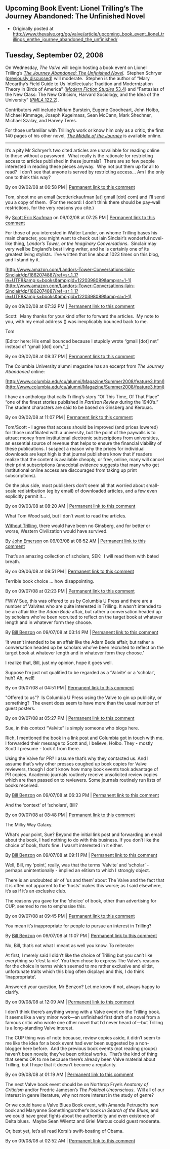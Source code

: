 ## Upcoming Book Event: Lionel Trilling’s The Journey Abandoned: The Unfinished Novel

 * Originally posted at http://www.thevalve.org/go/valve/article/upcoming_book_event_lionel_trillings_emthe_journey_abandoned_the_unfinished/

##  Tuesday, September 02, 2008 

On Wednesday, _The Valve_ will begin hosting a book event on Lionel Trilling’s [_The Journey Abandoned: The Unfinished Novel_](http://www.amazon.com/exec/obidos/ASIN/0231144504/diesekoschmar-20).  Stephen Schryer ([previously discussed](http://www.thevalve.org/go/valve/article/fantasies_of_the_new_class/)) will moderate.  Stephen is the author of “Mary Mccarthy’s Field Guide to Us Intellectuals: Tradition and Modernization Theory in Birds of America” ([_Modern Fiction Studies_ 53.4](http://muse.jhu.edu/journals/modern_fiction_studies/v053/53.4schryer.html)) and “Fantasies of the New Class: The New Criticism, Harvard Sociology, and the Idea of the University” ([_PMLA_ 122.2](http://www.mlajournals.org/toc/pmla/2007/122/3)).  

Contributors will include Miriam Burstein, Eugene Goodheart, John Holbo, Michael Kimmage, Joseph Kugelmass, Sean McCann, Mark Shechner, Michael Szalay, and Harvey Teres.

For those unfamiliar with Trilling’s work or know him only as a critic, the first 140 pages of his other novel, [_The Middle of the Journey_](http://books.google.com/books?id=J54Qog0wxsIC&amp;printsec=frontcover&amp;dq=inauthor:Lionel+inauthor:Trilling&amp;ei=B3K9SImUKJHcsgOlld3qBw&amp;sig=ACfU3U25GHn6cp1dciCdfdtaScYacRltWg#PPA65,M1) is available online.  

---

It’s a pity Mr Schryer’s two cited articles are unavailable for reading online to those without a password.  What really is the rationale for restricting access to articles published in these journals?  There are so few people interested in reading these pieces anyway.  Why not put them up for all to read?  I don’t see that anyone is served by restricting access…  Am I the only one to think this way?

By  on 09/02/08 at 06:58 PM | [Permanent link to this comment](http://www.thevalve.org/go/valve/article/upcoming_book_event_lionel_trillings_emthe_journey_abandoned_the_unfinished/#22172)
[]()

Tom, shoot me an email (scotterickaufman [at] gmail [dot] com) and I’ll send you a copy of them.  (For the record: I don’t think there should be pay-wall restrictions, for the very reasons you cite.)

By [Scott Eric Kaufman](http://acephalous.typepad.com) on 09/02/08 at 07:25 PM | [Permanent link to this comment](http://www.thevalve.org/go/valve/article/upcoming_book_event_lionel_trillings_emthe_journey_abandoned_the_unfinished/#22173)
[]()

For those of you interested in Walter Landor, on whome Trilling bases his main character, you might want to check out Iain Sinclair’s wonderful novel-like thing, *Landor’s Tower, or the Imaginary Conversations*.  Sinclair may very well be England’s best living writer, and he is certainly one of its greatest living stylists.  I’ve written that line about 1023 times on this blog, and I stand by it.

[http://www.amazon.com/Landors-Tower-Conversations-Iain-Sinclair/dp/1862074887/ref=sr_1_1?ie=UTF8&amp;s=books&amp;qid=1220398089&amp;sr=1-1](http://www.amazon.com/Landors-Tower-Conversations-Iain-Sinclair/dp/1862074887/ref=sr_1_1?ie=UTF8&amp;s=books&amp;qid=1220398089&amp;sr=1-1)

By  on 09/02/08 at 07:32 PM | [Permanent link to this comment](http://www.thevalve.org/go/valve/article/upcoming_book_event_lionel_trillings_emthe_journey_abandoned_the_unfinished/#22174)
[]()

Scott:  Many thanks for your kind offer to forward the articles.  My note to you, with my email address () was inexplicably bounced back to me.  

Tom

\[Editor here: His email bounced because I stupidly wrote “gmail \[dot\] net” instead of “gmail [dot] com."_\]

By  on 09/02/08 at 09:37 PM | [Permanent link to this comment](http://www.thevalve.org/go/valve/article/upcoming_book_event_lionel_trillings_emthe_journey_abandoned_the_unfinished/#22175)
[]()

The Columbia University alumni magazine has an excerpt from _The Journey Abandoned_ online:

[http://www.columbia.edu/cu/alumni/Magazine/Summer2008/feature3.html](http://www.columbia.edu/cu/alumni/Magazine/Summer2008/feature3.html)

I have an anthology that calls Trilling’s story “Of This Time, Of That Place” “one of the finest stories published in _Partisan Review_ during the 1940’s.”  The student characters are said to be based on Ginsberg and Kerouac.

By  on 09/02/08 at 11:07 PM | [Permanent link to this comment](http://www.thevalve.org/go/valve/article/upcoming_book_event_lionel_trillings_emthe_journey_abandoned_the_unfinished/#22176)
[]()

Tom/Scott - I agree that access should be improved (and prices lowered) for those unaffiliated with a university, but the point of the paywalls is to attract money from institutional electronic subscriptions from universities, an essential source of revenue that helps to ensure the financial viability of these publications. I suspect a reason why the prices for individual downloads are kept high is that journal publishers know that if readers realize that the content is available cheaply, or free, online, many will cancel their print subscriptions (anecdotal evidence suggests that many who get institutional online access are discouraged from taking up print subscriptions).

On the plus side, most publishers don’t seem all that worried about small-scale redistribution (eg by email) of downloaded articles, and a few even explicitly permit it…

By  on 09/03/08 at 08:20 AM | [Permanent link to this comment](http://www.thevalve.org/go/valve/article/upcoming_book_event_lionel_trillings_emthe_journey_abandoned_the_unfinished/#22177)
[]()

What Tom Wood said, but I don’t want to read the articles. 

[Without Trilling](http://findarticles.com/p/articles/mi_qa3709/is_200404/ai_n9344945/pg_1), there would have been no Ginsberg, and for better or worse, Western Civilization would have survived.

By [John Emerson](http://www.idiocentrism.com/thick.htm) on 09/03/08 at 08:52 AM | [Permanent link to this comment](http://www.thevalve.org/go/valve/article/upcoming_book_event_lionel_trillings_emthe_journey_abandoned_the_unfinished/#22178)
[]()

That’s an amazing collection of scholars, SEK:  I will read them with bated breath.

By  on 09/06/08 at 09:51 PM | [Permanent link to this comment](http://www.thevalve.org/go/valve/article/upcoming_book_event_lionel_trillings_emthe_journey_abandoned_the_unfinished/#22199)
[]()

Terrible book choice ... how disappointing.

By  on 09/07/08 at 02:23 PM | [Permanent link to this comment](http://www.thevalve.org/go/valve/article/upcoming_book_event_lionel_trillings_emthe_journey_abandoned_the_unfinished/#22204)
[]()

FWIW Sue, this was offered to us by Columbia U Press and there are a number of Valvites who are quite interested in Trilling. It wasn’t intended to be an affair like the _Adam Bede_ affair, but rather a conversation headed up by scholars who’ve been recruited to reflect on the target book at whatever length and in whatever form they choose.

By [Bill Benzon](http://new-savanna.blogspot.com/) on 09/07/08 at 03:14 PM | [Permanent link to this comment](http://www.thevalve.org/go/valve/article/upcoming_book_event_lionel_trillings_emthe_journey_abandoned_the_unfinished/#22205)
[]()

’It wasn’t intended to be an affair like the Adam Bede affair, but rather a conversation headed up be scholars who’ve been recruited to reflect on the target book at whatever length and in whatever form they choose.’

I realize that, Bill, just my opinion, hope it goes well. 

Suppose I’m just not qualified to be regarded as a ‘Valvite’ or a ‘scholar’, huh? Ah, well!

By  on 09/07/08 at 04:51 PM | [Permanent link to this comment](http://www.thevalve.org/go/valve/article/upcoming_book_event_lionel_trillings_emthe_journey_abandoned_the_unfinished/#22207)
[]()

"Offered to us”?  Is Columbia U Press using the Valve to gin up publicity, or something?  The event does seem to have more than the usual number of guest posters.

By  on 09/07/08 at 05:27 PM | [Permanent link to this comment](http://www.thevalve.org/go/valve/article/upcoming_book_event_lionel_trillings_emthe_journey_abandoned_the_unfinished/#22209)
[]()

Sue, in this context “Valvite” is simply someone who blogs here. 

Rich, I mentioned the book in a link post and Columbia got in touch with me. I forwarded their message to Scott  and, I believe, Holbo. They - mostly Scott I presume - took it from there. 

Using the Valve for PR? I assume that’s why they contacted us. And I assume that’s why other presses coughed up book copies for Valve reviewers, though I don’t know how many book events took advantage of PR copies. Academic journals routinely receive unsolicited review copies which are then passed on to reviewers. Some journals routinely run lists of books received.

By [Bill Benzon](http://new-savanna.blogspot.com/) on 09/07/08 at 06:33 PM | [Permanent link to this comment](http://www.thevalve.org/go/valve/article/upcoming_book_event_lionel_trillings_emthe_journey_abandoned_the_unfinished/#22213)
[]()

And the ‘context’ of ‘scholars’, Bill?

By  on 09/07/08 at 08:48 PM | [Permanent link to this comment](http://www.thevalve.org/go/valve/article/upcoming_book_event_lionel_trillings_emthe_journey_abandoned_the_unfinished/#22215)
[]()

The Milky Way Galaxy.

What’s your point, Sue? Beyond the initial link post and forwarding an email about the book, I had nothing to do with this business. If you don’t like the choice of book, that’s fine. I wasn’t interested in it either.

By [Bill Benzon](http://new-savanna.blogspot.com/) on 09/07/08 at 09:11 PM | [Permanent link to this comment](http://www.thevalve.org/go/valve/article/upcoming_book_event_lionel_trillings_emthe_journey_abandoned_the_unfinished/#22216)
[]()

Well, Bill, my ‘point’, really, was that the terms ‘Valvite’ and ‘scholar’ - perhaps unintentionally - implied an elitism to which I strongly object. 

There is an undoubted air of ‘us and them’ about The Valve and the fact that it is often not apparent to the ‘hosts’ makes this worse; as I said elsewhere, it’s as if it’s an exclusive club.

The reasons you gave for the ‘choice’ of book, other than advertising for CUP, seemed to me to emphasise this.

By  on 09/07/08 at 09:45 PM | [Permanent link to this comment](http://www.thevalve.org/go/valve/article/upcoming_book_event_lionel_trillings_emthe_journey_abandoned_the_unfinished/#22217)
[]()

You mean it’s inappropriate for people to pursue an interest in Trilling?

By [Bill Benzon](http://new-savanna.blogspot.com/) on 09/07/08 at 11:07 PM | [Permanent link to this comment](http://www.thevalve.org/go/valve/article/upcoming_book_event_lionel_trillings_emthe_journey_abandoned_the_unfinished/#22218)
[]()

No, Bill, that’s not what I meant as well you know. To reiterate:

At first, I merely said I didn’t like the choice of Trilling but you can’t like everything so ‘c’est la vie’. You then chose to express The Valve’s reasons for the choice in terms which seemed to me rather exclusive and elitist, unfortunate traits which this blog often displays and this, I do think ‘inappropriate’.

Answered your question, Mr Benzon? Let me know if not, always happy to clarify.

By  on 09/08/08 at 12:09 AM | [Permanent link to this comment](http://www.thevalve.org/go/valve/article/upcoming_book_event_lionel_trillings_emthe_journey_abandoned_the_unfinished/#22219)
[]()

I don’t think there’s anything wrong with a Valve event on the Trilling book.  It seems like a very minor work—an unfinished first draft of a novel from a famous critic who wrote one other novel that I’d never heard of—but Trilling is a long-standing Valve interest.

The CUP thing was of note because, review copies aside, it didn’t seem to me like the idea for a book event had ever been suggested by a non-blogger here before.  And the previous book events (not reading groups) haven’t been novels; they’ve been critical works.  That’s the kind of thing that seems OK to me because there’s already been Valve material about Trilling, but I hope that it doesn’t become a regularity.

By  on 09/08/08 at 01:19 AM | [Permanent link to this comment](http://www.thevalve.org/go/valve/article/upcoming_book_event_lionel_trillings_emthe_journey_abandoned_the_unfinished/#22221)
[]()

The next Valve book event should be on Northrop Frye’s *Anatomy of Criticism* and/or Fredric Jameson’s *The Political Unconscious*.  Will all of our interest in genre literature, why not more interest in the study of genre?

Or we could have a Valve Blues Book event, with Amanda Petrusch’s new book and Maryanne Somethingorother’s book *In Search of the Blues*, and we could have great fights about the authenticity and even existence of Delta blues.  Maybe Sean Wilentz and Griel Marcus could guest moderate.

Or, best yet, let’s all read Korsi’s swift-boating of Obama.

By  on 09/08/08 at 02:52 AM | [Permanent link to this comment](http://www.thevalve.org/go/valve/article/upcoming_book_event_lionel_trillings_emthe_journey_abandoned_the_unfinished/#22222)

